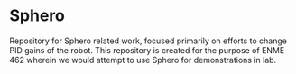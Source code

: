 # Sphero
Repository for Sphero related work, focused primarily on efforts to change PID gains of the robot.
This repository is created for the purpose of ENME 462 wherein we would attempt to use Sphero for demonstrations in lab.
